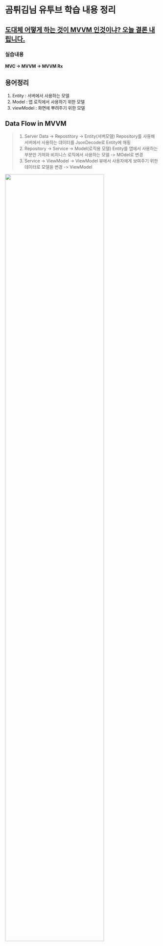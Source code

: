 # 곰튀김님 유투브 학습 내용 정리
## [도대체 어떻게 하는 것이 MVVM 인것이냐? 오늘 결론 내립니다.](https://www.youtube.com/watch?v=M58LqynqQHc&t=796s)
### 실습내용 
#### MVC -> MVVM -> MVVM Rx
## 용어정리
1. Entity : 서버에서 사용하는 모델
2. Model : 앱 로직에서 사용하기 위한 모델
3. viewModel : 화면에 뿌려주기 위한 모델
## Data Flow in MVVM
> 1. Server Data -> Repostitory -> Entity(서버모델) Repository를 사용해 서버에서 사용하는 데이터를 JsonDecode로 Entity에 매핑 
> 2. Repository -> Service -> Model(로직용 모델) Entity를 앱에서 사용하는 부분만 가져와 비지니스 로직에서 사용하는 모델 -> MOdel로 변경
> 3. Service -> ViewModel -> ViewModel 뷰에서 사용자에게 보여주기 위한 데이터로 모델을 변경 -> ViewModel

<img width="80%" src="https://github.com/didwns7347/RxStudy/issues/1#issue-1499447890](https://user-images.githubusercontent.com/50623193/208005729-9859b066-9e63-4c2c-abe2-79dbca2695e9.png"/>
